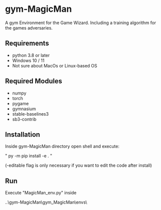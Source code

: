 # gym-MagicMan
A gym Environment for the Game Wizard.
Including a training algorithm for the games adversaries.

## Requirements

- python 3.8 or later
- Windows 10 / 11
- Not sure about MacOs or Linux-based OS

## Required Modules
- numpy
- torch
- pygame
- gymnasium
- stable-baselines3
- sb3-contrib

## Installation
Inside gym-MagicMan directory open shell and execute:

 " py -m pip install -e . "
 
(-editable flag is only necessary if you want to edit the code after install)
 
## Run
Execute "MagicMan_env.py" inside
 
..\gym-MagicMan\gym_MagicMan\envs\
